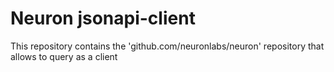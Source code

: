 # Neuron jsonapi-client
This repository contains the 'github.com/neuronlabs/neuron' repository that allows to query as a client
